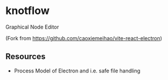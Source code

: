 # knotflow
Graphical Node Editor


(Fork from https://github.com/caoxiemeihao/vite-react-electron)

## Resources

- Process Model of Electron and i.e. safe file handling